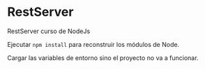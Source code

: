# RestServer

RestServer curso de NodeJs

Ejecutar `npm install` para reconstruir los módulos de Node.

Cargar las variables de entorno sino el proyecto no va a funcionar.

